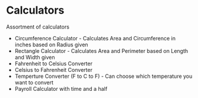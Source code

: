 # Calculators
Assortment of calculators
- Circumference Calculator - Calculates Area and Circumference in inches based on Radius given 
- Rectangle Calculator - Calculates Area and Perimeter based on Length and Width given
- Fahrenheit to Celsius Converter 
- Celsius to Fahrenheit Converter
- Temperture Converter (F to C to F) - Can choose which temperature you want to convert
- Payroll Calculator with time and a half
